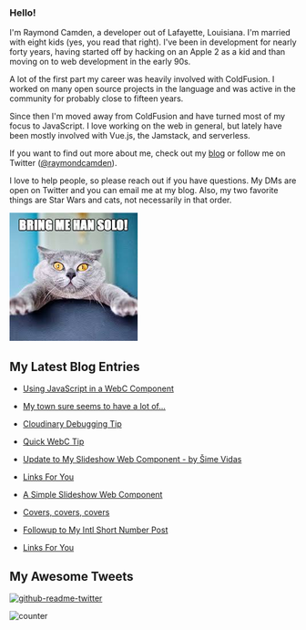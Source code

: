 ### Hello!

I'm Raymond Camden, a developer out of Lafayette, Louisiana. I'm married with eight kids (yes, you read that right). I've been in development for nearly forty years, having started off by hacking on an Apple 2 as a kid and than moving on to web development in the early 90s.

A lot of the first part my career was heavily involved with ColdFusion. I worked on many open source projects in the language and was active in the community for probably close to fifteen years. 

Since then I'm moved away from ColdFusion and have turned most of my focus to JavaScript. I love working on the web in general, but lately have been mostly involved with Vue.js, the Jamstack, and serverless. 

If you want to find out more about me, check out my [blog](https://www.raymondcamden.com) or follow me on Twitter ([@raymondcamden](https://twitter.com/raymondcamden)). 

I love to help people, so please reach out if you have questions. My DMs are open on Twitter and you can email me at my blog. Also, my two favorite things are Star Wars and cats, not necessarily in that order.

![Star Wars cat](https://raw.githubusercontent.com/cfjedimaster/cfjedimaster/master/cat.jpg)

<!-- RSS -->
## My Latest Blog Entries

* [Using JavaScript in a WebC Component](https://www.raymondcamden.com/2023/02/03/using-javascript-in-a-webc-component)

* [My town sure seems to have a lot of...](https://www.raymondcamden.com/2023/02/02/my-town-sure-seems-to-have-a-lot-of)

* [Cloudinary Debugging Tip](https://www.raymondcamden.com/2023/01/31/cloudinary-debugging-tip)

* [Quick WebC Tip](https://www.raymondcamden.com/2023/01/27/quick-webc-tip)

* [Update to My Slideshow Web Component - by Šime Vidas](https://www.raymondcamden.com/2023/01/24/update-to-my-slideshow-web-component-by-sime-vidas)

* [Links For You](https://www.raymondcamden.com/2023/01/22/links-for-you)

* [A Simple Slideshow Web Component](https://www.raymondcamden.com/2023/01/20/a-simple-slideshow-web-component)

* [Covers, covers, covers](https://www.raymondcamden.com/2023/01/18/covers-covers-covers)

* [Followup to My Intl Short Number Post](https://www.raymondcamden.com/2023/01/10/followup-to-my-intl-short-number-post)

* [Links For You](https://www.raymondcamden.com/2023/01/08/links-for-you)

<!-- ENDRSS -->

## My Awesome Tweets 

[![github-readme-twitter](https://github-readme-twitter.gazf.vercel.app/api?id=raymondcamden&layout=wide)](https://github.com/gazf/github-readme-twitter)

![counter](https://enzy20r2pibx5pb.m.pipedream.net)
